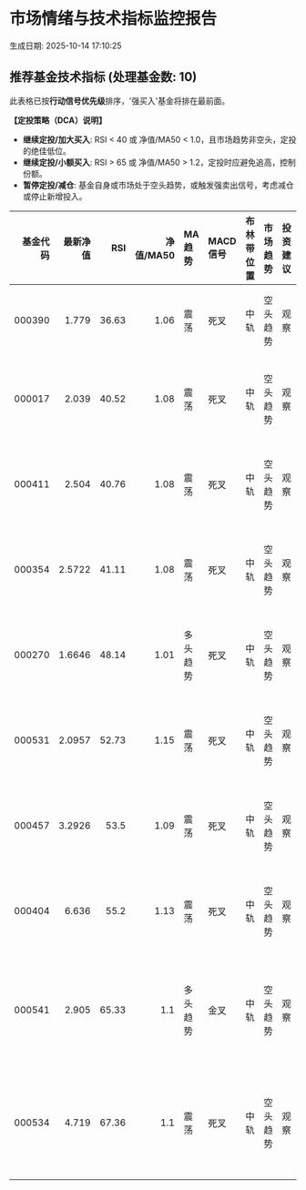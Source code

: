 # 市场情绪与技术指标监控报告

生成日期: 2025-10-14 17:10:25

## 推荐基金技术指标 (处理基金数: 10)
此表格已按**行动信号优先级**排序，'强买入'基金将排在最前面。

**【定投策略（DCA）说明】**
- **继续定投/加大买入**: RSI < 40 或 净值/MA50 < 1.0，且市场趋势非空头，定投的绝佳低位。
- **继续定投/小额买入**: RSI > 65 或 净值/MA50 > 1.2，定投时应避免追高，控制份额。
- **暂停定投/减仓**: 基金自身或市场处于空头趋势，或触发强卖出信号，考虑减仓或停止新增投入。

|   基金代码 |   最新净值 |   RSI |   净值/MA50 | MA趋势   | MACD信号   | 布林带位置   | 市场趋势   | 投资建议   | 行动信号   | 定投策略      |
|-------:|-------:|------:|----------:|:-------|:---------|:--------|:-------|:-------|:-------|:----------|
| 000390 | 1.779  | 36.63 |      1.06 | 震荡     | 死叉       | 中轨      | 空头趋势   | 观察     | 强卖出/规避 | 继续定投      |
| 000017 | 2.039  | 40.52 |      1.08 | 震荡     | 死叉       | 中轨      | 空头趋势   | 观察     | 强卖出/规避 | 暂停定投/减仓   |
| 000411 | 2.504  | 40.76 |      1.08 | 震荡     | 死叉       | 中轨      | 空头趋势   | 观察     | 强卖出/规避 | 暂停定投/减仓   |
| 000354 | 2.5722 | 41.11 |      1.08 | 震荡     | 死叉       | 中轨      | 空头趋势   | 观察     | 强卖出/规避 | 暂停定投/减仓   |
| 000270 | 1.6646 | 48.14 |      1.01 | 多头趋势   | 死叉       | 中轨      | 空头趋势   | 观察     | 强卖出/规避 | 暂停定投/减仓   |
| 000531 | 2.0957 | 52.73 |      1.15 | 震荡     | 死叉       | 中轨      | 空头趋势   | 观察     | 强卖出/规避 | 暂停定投/减仓   |
| 000457 | 3.2926 | 53.5  |      1.09 | 震荡     | 死叉       | 中轨      | 空头趋势   | 观察     | 强卖出/规避 | 暂停定投/减仓   |
| 000404 | 6.636  | 55.2  |      1.13 | 震荡     | 死叉       | 中轨      | 空头趋势   | 观察     | 强卖出/规避 | 暂停定投/减仓   |
| 000541 | 2.905  | 65.33 |      1.1  | 多头趋势   | 金叉       | 中轨      | 空头趋势   | 观察     | 强卖出/规避 | 继续定投/小额买入 |
| 000534 | 4.719  | 67.36 |      1.1  | 震荡     | 死叉       | 中轨      | 空头趋势   | 观察     | 强卖出/规避 | 继续定投/小额买入 |